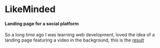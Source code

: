 # LikeMinded
<h4>Landing page for a social platform</h4>
<p>So a long time ago I was learning web development, loved the idea of a landing page featuring a video in the background, this is the <a href='https://saguanette.github.io/LikeMinded/'>result</a></p>
